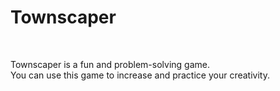# Townscaper
<br>
<p>
Townscaper is a fun and problem-solving game.
<br>
You can use this game to increase and practice your creativity.
</p>